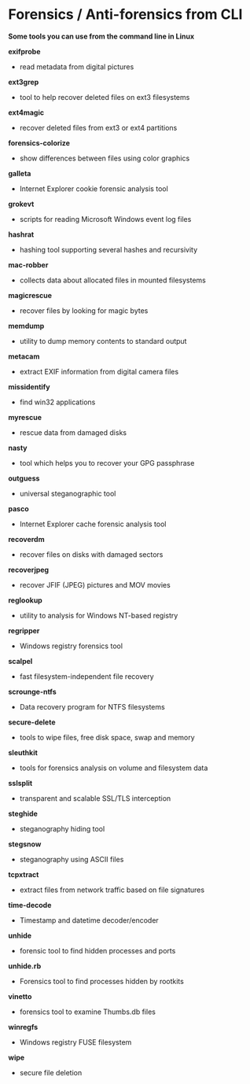 # Forensics / Anti-forensics from CLI

**Some tools you can use from the command line in Linux**

**exifprobe**
* read metadata from digital pictures

**ext3grep**
* tool to help recover deleted files on ext3 filesystems

**ext4magic**
* recover deleted files from ext3 or ext4 partitions

**forensics-colorize**
* show differences between files using color graphics

**galleta**
* Internet Explorer cookie forensic analysis tool

**grokevt**
* scripts for reading Microsoft Windows event log files

**hashrat**
* hashing tool supporting several hashes and recursivity

**mac-robber**
* collects data about allocated files in mounted filesystems

**magicrescue**
* recover files by looking for magic bytes

**memdump**
* utility to dump memory contents to standard output

**metacam**
* extract EXIF information from digital camera files

**missidentify**
* find win32 applications

**myrescue**
* rescue data from damaged disks

**nasty**
* tool which helps you to recover your GPG passphrase

**outguess**
* universal steganographic tool

**pasco**
* Internet Explorer cache forensic analysis tool

**recoverdm**
* recover files on disks with damaged sectors

**recoverjpeg**
* recover JFIF (JPEG) pictures and MOV movies

**reglookup**
* utility to analysis for Windows NT-based registry

**regripper**
* Windows registry forensics tool

**scalpel**
* fast filesystem-independent file recovery

**scrounge-ntfs**
* Data recovery program for NTFS filesystems

**secure-delete**
* tools to wipe files, free disk space, swap and memory

**sleuthkit**
* tools for forensics analysis on volume and filesystem data

**sslsplit**
* transparent and scalable SSL/TLS interception

**steghide**
* steganography hiding tool

**stegsnow**
* steganography using ASCII files

**tcpxtract**
* extract files from network traffic based on file signatures

**time-decode**
* Timestamp and datetime decoder/encoder

**unhide**
* forensic tool to find hidden processes and ports

**unhide.rb**
* Forensics tool to find processes hidden by rootkits

**vinetto**
* forensics tool to examine Thumbs.db files

**winregfs**
* Windows registry FUSE filesystem

**wipe**
* secure file deletion